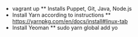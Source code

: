 * vagrant up
** Installs Puppet, Git, Java, Node.js
* Install Yarn according to instructions
** https://yarnpkg.com/en/docs/install#linux-tab
* Install Yeoman
** sudo yarn global add yo
